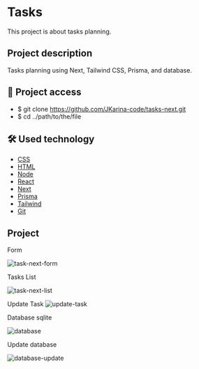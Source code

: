 # Tasks

This project is about tasks planning.

## Project description

Tasks planning using Next, Tailwind CSS, Prisma, and database.

## 📁 Project access

- $ git clone https://github.com/JKarina-code/tasks-next.git
- $ cd ../path/to/the/file

## 🛠️ Used technology

- [CSS](https://www.w3schools.com/Css/)
- [HTML](https://www.w3schools.com/html/)
- [Node](https://nodejs.org/en)
- [React](https://react.dev/)
- [Next](https://nextjs.org/)
- [Prisma](https://www.prisma.io/)
- [Tailwind](https://tailwindcss.com/)
- [Git](https://git-scm.com/docs)

## Project

Form 

![task-next-form](https://github.com/JKarina-code/tasks-next/assets/29663094/3f2c4e9f-dd97-40c2-83ac-62e5a4d074b7)

Tasks List

![task-next-list](https://github.com/JKarina-code/tasks-next/assets/29663094/08c5a536-c7a5-4e70-8086-202dcecf5c60)

Update Task
![update-task](https://github.com/JKarina-code/tasks-next/assets/29663094/f797bbfa-b9c2-429c-8379-8c3b24fbfb3c)

Database sqlite

![database](https://github.com/JKarina-code/tasks-next/assets/29663094/23ae3b60-44e9-444b-b300-b9605b5dd297)

Update database

![database-update](https://github.com/JKarina-code/tasks-next/assets/29663094/0a45f071-4b2d-4f2d-bc8d-ae8ac4a76766)
